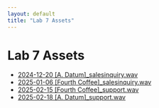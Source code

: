 ```yaml
---
layout: default
title: "Lab 7 Assets"
---
```


# Lab 7 Assets

- [2024-12-20 \[A. Datum\]_salesinquiry.wav](./2024-12-20%20[A.%20Datum]_salesinquiry.wav)
- [2025-01-06 \[Fourth Coffee\]_salesinquiry.wav](./2025-01-06%20[Fourth%20Coffee]_salesinquiry.wav)
- [2025-02-15 \[Fourth Coffee\]_support.wav](./2025-02-15%20[Fourth%20Coffee]_support.wav)
- [2025-02-18 \[A. Datum\]_support.wav](./2025-02-18%20[A.%20Datum]_support.wav)
